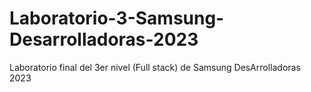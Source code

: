 # Laboratorio-3-Samsung-Desarrolladoras-2023
Laboratorio final del 3er nivel (Full stack) de Samsung DesArrolladoras 2023
